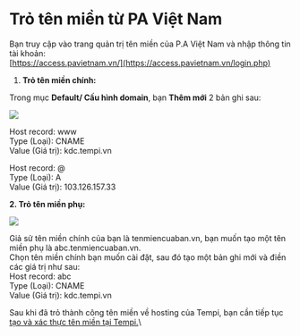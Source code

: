 # Trỏ tên miền từ PA Việt Nam

Bạn truy cập vào trang quản trị tên miền của P.A Việt Nam và nhập thông tin tài khoản:\
&#x20;[https://access.pavietnam.vn/](https://access.pavietnam.vn/login.php)

1. **Trỏ tên miền chính:**

Trong mục **Default/ Cấu hình domain**, bạn **Thêm mới** 2 bản ghi sau:

![](<../../.gitbook/assets/cauhinhdns\_PAVN\_png copy.png>)

Host record: www\
Type (Loại): CNAME\
Value (Giá trị): kdc.tempi.vn

Host record: @\
Type (Loại): A\
Value (Giá trị): 103.126.157.33

**2. Trỏ tên miền phụ:**&#x20;

![](<../../.gitbook/assets/cauhinhdns\_PAVN\_png (1) copy.png>)

Giả sử tên miền chính của bạn là tenmiencuaban.vn, bạn muốn tạo một tên miền phụ là abc.tenmiencuaban.vn.\
Chọn tên miền chính bạn muốn cài đặt, sau đó tạo một bản ghi mới và điền các giá trị như sau:\
Host record: abc\
Type (Loại): CNAME\
Value (Giá trị): kdc.tempi.vn

Sau khi đã trỏ thành công tên miền về hosting của Tempi, bạn cần tiếp tục [tạo và xác thực tên miền tại Tempi.](tao-va-xac-thuc-ten-mien-lai-tempi.md)\


